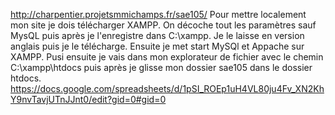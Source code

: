 http://charpentier.projetsmmichamps.fr/sae105/
Pour mettre localement mon site je dois télécharger XAMPP. On décoche tout les paramètres 
sauf MysQL puis après je l'enregistre dans C:\xampp. Je le laisse en version anglais puis 
je le télécharge. Ensuite je met start MySQl et Appache sur XAMPP. Pusi ensuite je vais dans 
mon explorateur de fichier avec le chemin C:\xampp\htdocs puis après je glisse mon dossier sae105
dans le dossier htdocs.
https://docs.google.com/spreadsheets/d/1pSI_ROEp1uH4VL80ju4Fv_XN2KhY9nvTavjUTnJJnt0/edit?gid=0#gid=0

